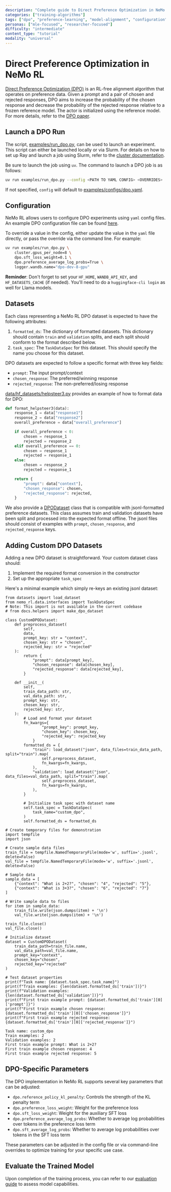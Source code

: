 ```yaml
---
description: "Complete guide to Direct Preference Optimization in NeMo RL including configuration, dataset preparation, and parameter tuning"
categories: ["training-algorithms"]
tags: ["dpo", "preference-learning", "model-alignment", "configuration", "data-preparation", "training-execution"]
personas: ["mle-focused", "researcher-focused"]
difficulty: "intermediate"
content_type: "tutorial"
modality: "universal"
---
```


# Direct Preference Optimization in NeMo RL

[Direct Preference Optimization (DPO)](https://arxiv.org/pdf/2305.18290) is an RL-free alignment algorithm that operates on preference data. Given a prompt and a pair of chosen and rejected responses, DPO aims
to increase the probability of the chosen response and decrease the probability of the rejected response relative to a frozen reference model. The actor is initialized using the reference model. For more details, refer to the
[DPO paper](https://arxiv.org/pdf/2305.18290).

## Launch a DPO Run

The script, [examples/run_dpo.py](../../../examples/run_dpo.py), can be used to launch an experiment. This script can either be launched locally or via Slurm. For details on how to set up Ray and launch a job using Slurm, refer to the [cluster documentation](../../get-started/cluster.md).

Be sure to launch the job using `uv`. The command to launch a DPO job is as follows:
```bash
uv run examples/run_dpo.py --config <PATH TO YAML CONFIG> <OVERRIDES>
```
If not specified, `config` will default to [examples/configs/dpo.yaml](../../../examples/configs/dpo.yaml).

## Configuration

NeMo RL allows users to configure DPO experiments using `yaml` config files. An example DPO configuration file can be found [here](../../../examples/configs/dpo.yaml).

To override a value in the config, either update the value in the `yaml` file directly, or pass the override via the command line. For example:

```bash
uv run examples/run_dpo.py \
    cluster.gpus_per_node=8 \
    dpo.sft_loss_weight=0.1 \
    dpo.preference_average_log_probs=True \
    logger.wandb.name="dpo-dev-8-gpu"
```

**Reminder**: Don't forget to set your `HF_HOME`, `WANDB_API_KEY`, and `HF_DATASETS_CACHE` (if needed). You'll need to do a `huggingface-cli login` as well for Llama models.

## Datasets

Each class representing a NeMo RL DPO dataset is expected to have the following attributes:
1. `formatted_ds`: The dictionary of formatted datasets. This dictionary should contain `train` and `validation` splits, and each split should conform to the format described below.
2. `task_spec`: The `TaskDataSpec` for this dataset. This should specify the name you choose for this dataset.

DPO datasets are expected to follow a specific format with three key fields:
- `prompt`: The input prompt/context
- `chosen_response`: The preferred/winning response
- `rejected_response`: The non-preferred/losing response

[data/hf_datasets/helpsteer3.py](../../../nemo_rl/data/hf_datasets/helpsteer3.py) provides an example of how to format data for DPO:

```python
def format_helpsteer3(data):
    response_1 = data["response1"]
    response_2 = data["response2"]
    overall_preference = data["overall_preference"]

    if overall_preference < 0:
        chosen = response_1
        rejected = response_2
    elif overall_preference == 0:
        chosen = response_1
        rejected = response_1
    else:
        chosen = response_2
        rejected = response_1

    return {
        "prompt": data["context"],
        "chosen_response": chosen,
        "rejected_response": rejected,
    }
```

We also provide a [DPODataset](../../../nemo_rl/data/hf_datasets/dpo.py) class that is compatible with jsonl-formatted preference datasets. This class assumes train and validation datasets have been split and processed into the expected format offline. The jsonl files should consist of examples with `prompt`, `chosen_response`, and `rejected_response` keys.

## Adding Custom DPO Datasets

Adding a new DPO dataset is straightforward. Your custom dataset class should:
1. Implement the required format conversion in the constructor
2. Set up the appropriate `task_spec`

Here's a minimal example which simply re-keys an existing jsonl dataset:

```{testcode}
from datasets import load_dataset
from nemo_rl.data.interfaces import TaskDataSpec
# Note: This import is not available in the current codebase
# from docs.helpers import make_dpo_dataset

class CustomDPODataset:
    def preprocess_dataset(
        self,
        data,
        prompt_key: str = "context",
        chosen_key: str = "chosen",
        rejected_key: str = "rejected"
    ):
        return {
            "prompt": data[prompt_key],
            "chosen_response": data[chosen_key],
            "rejected_response": data[rejected_key],
        }
    
    def __init__(
        self,
        train_data_path: str,
        val_data_path: str,
        prompt_key: str,
        chosen_key: str,
        rejected_key: str,
    ):
        # Load and format your dataset
        fn_kwargs={
                "prompt_key": prompt_key, 
                "chosen_key": chosen_key, 
                "rejected_key": rejected_key
            }
        formatted_ds = {
            "train": load_dataset("json", data_files=train_data_path, split="train").map(
                self.preprocess_dataset, 
                fn_kwargs=fn_kwargs,
            ),
            "validation": load_dataset("json", data_files=val_data_path, split="train").map(
                self.preprocess_dataset, 
                fn_kwargs=fn_kwargs,
            ),
        }
        
        # Initialize task spec with dataset name
        self.task_spec = TaskDataSpec(
            task_name="custom_dpo",
        )
        self.formatted_ds = formatted_ds

# Create temporary files for demonstration
import tempfile
import json

# Create sample data files
train_file = tempfile.NamedTemporaryFile(mode='w', suffix='.jsonl', delete=False)
val_file = tempfile.NamedTemporaryFile(mode='w', suffix='.jsonl', delete=False)

# Sample data
sample_data = [
    {"context": "What is 2+2?", "chosen": "4", "rejected": "5"},
    {"context": "What is 3+3?", "chosen": "6", "rejected": "7"}
]

# Write sample data to files
for item in sample_data:
    train_file.write(json.dumps(item) + '\n')
    val_file.write(json.dumps(item) + '\n')

train_file.close()
val_file.close()

# Initialize dataset
dataset = CustomDPODataset(
    train_data_path=train_file.name,
    val_data_path=val_file.name,
    prompt_key="context",
    chosen_key="chosen",
    rejected_key="rejected"
)

# Test dataset properties
print(f"Task name: {dataset.task_spec.task_name}")
print(f"Train examples: {len(dataset.formatted_ds['train'])}")
print(f"Validation examples: {len(dataset.formatted_ds['validation'])}")
print(f"First train example prompt: {dataset.formatted_ds['train'][0]['prompt']}")
print(f"First train example chosen response: {dataset.formatted_ds['train'][0]['chosen_response']}")
print(f"First train example rejected response: {dataset.formatted_ds['train'][0]['rejected_response']}")
```

```{testoutput}
Task name: custom_dpo
Train examples: 2
Validation examples: 2
First train example prompt: What is 2+2?
First train example chosen response: 4
First train example rejected response: 5
```

## DPO-Specific Parameters

The DPO implementation in NeMo RL supports several key parameters that can be adjusted:

- `dpo.reference_policy_kl_penalty`: Controls the strength of the KL penalty term
- `dpo.preference_loss_weight`: Weight for the preference loss
- `dpo.sft_loss_weight`: Weight for the auxiliary SFT loss
- `dpo.preference_average_log_probs`: Whether to average log probabilities over tokens in the preference loss term
- `dpo.sft_average_log_probs`: Whether to average log probabilities over tokens in the SFT loss term

These parameters can be adjusted in the config file or via command-line overrides to optimize training for your specific use case.

## Evaluate the Trained Model

Upon completion of the training process, you can refer to our [evaluation guide](eval.md) to assess model capabilities.
